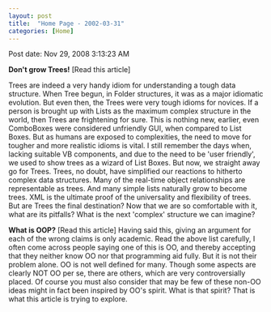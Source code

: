 ```yaml
---
layout: post
title:  "Home Page - 2002-03-31"
categories: [Home]
---
```


Post date: Nov 29, 2008 3:13:23 AM

**Don't grow Trees!** [Read this article]

Trees are indeed a very handy idiom for understanding a tough data structure. When Tree begun, in Folder structures, it was as a major idiomatic evolution. But even then, the Trees were very tough idioms for novices. If a person is brought up with Lists as the maximum complex structure in the world, then Trees are frightening for sure. This is nothing new, earlier, even ComboBoxes were considered unfriendly GUI, when compared to List Boxes. But as humans are exposed to complexities, the need to move for tougher and more realistic idioms is vital. I still remember the days when, lacking suitable VB components, and due to the need to be 'user friendly', we used to show trees as a wizard of List Boxes. But now, we straight away go for Trees. Trees, no doubt, have simplified our reactions to hitherto complex data structures. Many of the real-time object relationships are representable as trees. And many simple lists naturally grow to become trees. XML is the ultimate proof of the universality and flexibility of trees. But are Trees the final destination? Now that we are so comfortable with it, what are its pitfalls? What is the next 'complex' structure we can imagine?

**What is OOP?** [Read this article] Having said this, giving an argument for each of the wrong claims is only academic. Read the above list carefully, I often come across people saying one of this is OO, and thereby accepting that they neither know OO nor that programming aid fully. But it is not their problem alone. OO is not well defined for many. Though some aspects are clearly NOT OO per se, there are others, which are very controversially placed. Of course you must also consider that may be few of these non-OO ideas might in fact been inspired by OO's spirit. What is that spirit? That is what this article is trying to explore.


